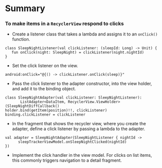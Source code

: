 Summary
============================================================

### To make items in a `RecyclerView` respond to clicks

- Create a listener class that takes a lambda and assigns it to an `onClick()` function.

```
class SleepNightListener(val clickListener: (sleepId: Long) -> Unit) {
   fun onClick(night: SleepNight) = clickListener(night.nightId)
}
```

- Set the click listener on the view.

```
android:onClick="@{() -> clickListener.onClick(sleep)}"
```

- Pass the click listener to the adapter constructor, into the view holder, and add it to the binding object.

```
class SleepNightAdapter(val clickListener: SleepNightListener):
       ListAdapter<DataItem, RecyclerView.ViewHolder>(SleepNightDiffCallback()
holder.bind(getItem(position)!!, clickListener)
binding.clickListener = clickListener
```

- In the fragment that shows the recycler view, where you create the adapter, define a click listener by passing a lambda to the adapter.

```
val adapter = SleepNightAdapter(SleepNightListener { nightId ->
      sleepTrackerViewModel.onSleepNightClicked(nightId)
})
```

- Implement the click handler in the view model. For clicks on list items, this commonly triggers navigation to a detail fragment.